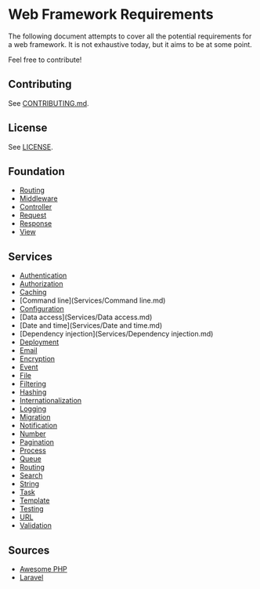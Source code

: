 # Web Framework Requirements

The following document attempts to cover all the potential requirements for a web framework. It is not exhaustive today, but it aims to be at some point.

Feel free to contribute!

## Contributing

See [CONTRIBUTING.md](CONTRIBUTING.md).

## License

See [LICENSE](LICENSE).

## Foundation

* [Routing](Foundation/Routing.md)
* [Middleware](Foundation/Middleware.md)
* [Controller](Foundation/Controller.md)
* [Request](Foundation/Request.md)
* [Response](Foundation/Response.md)
* [View](Foundation/View.md)

## Services

* [Authentication](Services/Authentication.md)
* [Authorization](Services/Authorization.md)
* [Caching](Services/Caching.md)
* [Command line](Services/Command line.md)
* [Configuration](Services/Configuration.md)
* [Data access](Services/Data access.md)
* [Date and time](Services/Date and time.md)
* [Dependency injection](Services/Dependency injection.md)
* [Deployment](Services/Deployment.md)
* [Email](Services/Email.md)
* [Encryption](Services/Encryption.md)
* [Event](Services/Event.md)
* [File](Services/File.md)
* [Filtering](Services/Filtering.md)
* [Hashing](Services/Hashing.md)
* [Internationalization](Services/Internationalization.md)
* [Logging](Services/Logging.md)
* [Migration](Services/Migration.md)
* [Notification](Services/Notification.md)
* [Number](Services/Number.md)
* [Pagination](Services/Pagination.md)
* [Process](Services/Process.md)
* [Queue](Services/Queue.md)
* [Routing](Services/Routing.md)
* [Search](Services/Search.md)
* [String](Services/String.md)
* [Task](Services/Task.md)
* [Template](Services/Template.md)
* [Testing](Services/Testing.md)
* [URL](Services/URL.md)
* [Validation](Services/Validation.md)

## Sources

* [Awesome PHP](https://github.com/ziadoz/awesome-php)
* [Laravel](http://laravel.com/docs)
